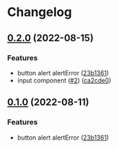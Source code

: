 # Changelog

## [0.2.0](https://github.com/agufaui/agufaui/compare/monorepo-v0.1.0...monorepo-v0.2.0) (2022-08-15)


### Features

* button alert alertError ([23b1361](https://github.com/agufaui/agufaui/commit/23b1361e99c21a35276e3210b9c1ec0c2f5190c0))
* input component ([#2](https://github.com/agufaui/agufaui/issues/2)) ([ca2cde0](https://github.com/agufaui/agufaui/commit/ca2cde07932e6eb2e9457b9c26675ebf72440132))

## [0.1.0](https://github.com/agufaui/agufaui/compare/monorepo-v0.0.1...monorepo-v0.1.0) (2022-08-11)


### Features

* button alert alertError ([23b1361](https://github.com/agufaui/agufaui/commit/23b1361e99c21a35276e3210b9c1ec0c2f5190c0))

